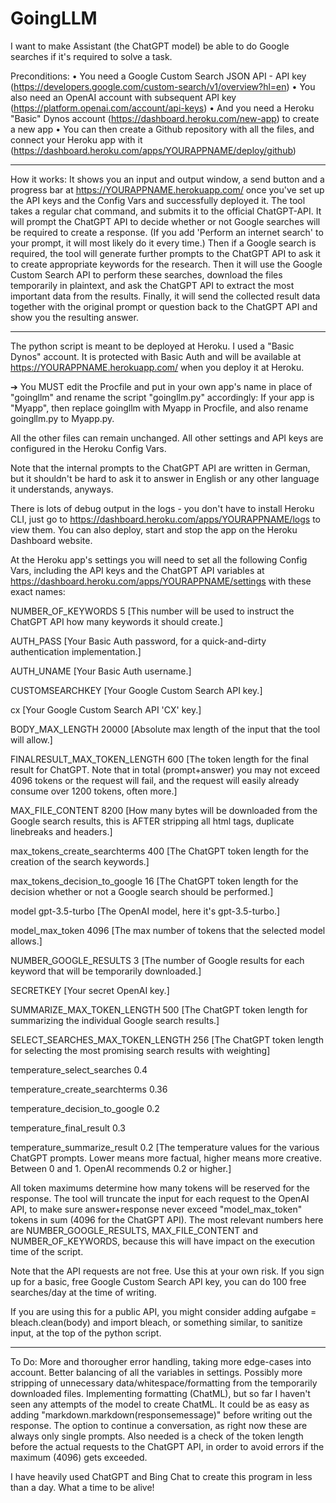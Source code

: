 # GoingLLM
I want to make Assistant (the ChatGPT model) be able to do Google searches if it's required to solve a task.


Preconditions:
• You need a Google Custom Search JSON API - API key (https://developers.google.com/custom-search/v1/overview?hl=en)
• You also need an OpenAI account with subsequent API key (https://platform.openai.com/account/api-keys)
• And you need a Heroku "Basic" Dynos account (https://dashboard.heroku.com/new-app) to create a new app
• You can then create a Github repository with all the files, and connect your Heroku app with it (https://dashboard.heroku.com/apps/YOURAPPNAME/deploy/github)

-----
How it works:
It shows you an input and output window, a send button and a progress bar at https://YOURAPPNAME.herokuapp.com/ once you've set up the API keys and the Config Vars and successfully deployed it.
The tool takes a regular chat command, and submits it to the official ChatGPT-API.
It will prompt the ChatGPT API to decide whether or not Google searches will be required to create a response. (If you add 'Perform an internet search' to your prompt, it will most likely do it every time.)
Then if a Google search is required, the tool will generate further prompts to the ChatGPT API to ask it to create appropriate keywords for the research.
Then it will use the Google Custom Search API to perform these searches, download the files temporarily in plaintext, and ask the ChatGPT API to extract the most important data from the results.
Finally, it will send the collected result data together with the original prompt or question back to the ChatGPT API and show you the resulting answer.

-----
The python script is meant to be deployed at Heroku. I used a "Basic Dynos" account.
It is protected with Basic Auth and will be available at https://YOURAPPNAME.herokuapp.com/ when you deploy it at Heroku.

➔ You MUST edit the Procfile and put in your own app's name in place of "goingllm" and rename the script "goingllm.py" accordingly: If your app is "Myapp", then replace goingllm with Myapp in Procfile, and also rename goingllm.py to Myapp.py.

All the other files can remain unchanged. All other settings and API keys are configured in the Heroku Config Vars.


Note that the internal prompts to the ChatGPT API are written in German, but it shouldn't be hard to ask it to answer in English or any other language it understands, anyways.

There is lots of debug output in the logs - you don't have to install Heroku CLI, just go to https://dashboard.heroku.com/apps/YOURAPPNAME/logs to view them. You can also deploy, start and stop the app on the Heroku Dashboard website.

At the Heroku app's settings you will need to set all the following Config Vars, including the API keys and the ChatGPT API variables at https://dashboard.heroku.com/apps/YOURAPPNAME/settings with these exact names:

NUMBER_OF_KEYWORDS
5
[This number will be used to instruct the ChatGPT API how many keywords it should create.]

AUTH_PASS
[Your Basic Auth password, for a quick-and-dirty authentication implementation.]

AUTH_UNAME
[Your Basic Auth username.]

CUSTOMSEARCHKEY
[Your Google Custom Search API key.]

cx
[Your Google Custom Search API 'CX' key.]

BODY_MAX_LENGTH
20000
[Absolute max length of the input that the tool will allow.]

FINALRESULT_MAX_TOKEN_LENGTH
600
[The token length for the final result for ChatGPT. Note that in total (prompt+answer) you may not exceed 4096 tokens or the request will fail, and the request will easily already consume over 1200 tokens, often more.]

MAX_FILE_CONTENT
8200
[How many bytes will be downloaded from the Google search results, this is AFTER stripping all html tags, duplicate linebreaks and headers.]

max_tokens_create_searchterms
400
[The ChatGPT token length for the creation of the search keywords.]

max_tokens_decision_to_google
16
[The ChatGPT token length for the decision whether or not a Google search should be performed.]

model
gpt-3.5-turbo
[The OpenAI model, here it's gpt-3.5-turbo.]

model_max_token
4096
[The max number of tokens that the selected model allows.]

NUMBER_GOOGLE_RESULTS
3
[The number of Google results for each keyword that will be temporarily downloaded.]

SECRETKEY
[Your secret OpenAI key.]

SUMMARIZE_MAX_TOKEN_LENGTH
500
[The ChatGPT token length for summarizing the individual Google search results.]

SELECT_SEARCHES_MAX_TOKEN_LENGTH
256
[The ChatGPT token length for selecting the most promising search results with weighting]

temperature_select_searches
0.4

temperature_create_searchterms
0.36

temperature_decision_to_google
0.2

temperature_final_result
0.3

temperature_summarize_result
0.2
[The temperature values for the various ChatGPT prompts. Lower means more factual, higher means more creative. Between 0 and 1. OpenAI recommends 0.2 or higher.]

All token maximums determine how many tokens will be reserved for the response. The tool will truncate the input for each request to the OpenAI API, to make sure answer+response never exceed "model_max_token" tokens in sum (4096 for the ChatGPT API). The most relevant numbers here are NUMBER_GOOGLE_RESULTS, MAX_FILE_CONTENT and NUMBER_OF_KEYWORDS, because this will have impact on the execution time of the script.

Note that the API requests are not free. Use this at your own risk. If you sign up for a basic, free Google Custom Search API key, you can do 100 free searches/day at the time of writing.

If you are using this for a public API, you might consider adding aufgabe = bleach.clean(body) and import bleach, or something similar, to sanitize input, at the top of the python script.

-----
To Do:
More and thorougher error handling, taking more edge-cases into account.
Better balancing of all the variables in settings.
Possibly more stripping of unnecessary data/whitespace/formatting from the temporarily downloaded files.
Implementing formatting (ChatML), but so far I haven't seen any attempts of the model to create ChatML. It could be as easy as adding "markdown.markdown(responsemessage)" before writing out the response.
The option to continue a conversation, as right now these are always only single prompts.
Also needed is a check of the token length before the actual requests to the ChatGPT API, in order to avoid errors if the maximum (4096) gets exceeded.



I have heavily used ChatGPT and Bing Chat to create this program in less than a day. What a time to be alive!